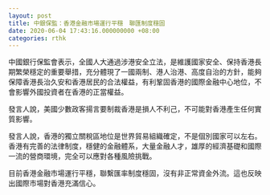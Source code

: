 ```yaml
---
layout: post
title: 中銀保監：香港金融市場運行平穩　聯匯制度穩固
date: 2020-06-04 17:43:16.000000000 +08:00
categories: rthk
---
```


中國銀行保監會表示，全國人大通過涉港安全立法，是維護國家安全、保持香港長期繁榮穩定的重要舉措，充分體現了一國兩制、港人治港、高度自治的方針，能夠保障香港長治久安和香港居民的合法權益，有利鞏固香港的國際金融中心地位，不會影響外國投資者在香港的正當權益。

發言人說，美國少數政客揚言要制裁香港是損人不利己，不可能對香港產生任何實質影響。

發言人說，香港的獨立關稅區地位是世界貿易組織確定，不是個別國家可以左右。香港有完善的法律制度，穩健的金融體系，大量金融人才，雄厚的經濟基礎和國際一流的營商環境，完全可以應對各種風險挑戰。

目前香港金融市場運行平穩，聯繫匯率制度穩固，沒有非正常資金外流。這也反映出國際市場對香港充滿信心。
